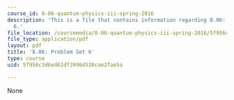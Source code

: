 ```yaml
---
course_id: 8-06-quantum-physics-iii-spring-2016
description: 'This is a file that contains information regarding 8.06: Problem set
  6.'
file_location: /coursemedia/8-06-quantum-physics-iii-spring-2016/5f956c3d6ed62df39964530cae2fae5a_MIT8_06S16_ps6.pdf
file_type: application/pdf
layout: pdf
title: '8.06: Problem Set 6'
type: course
uid: 5f956c3d6ed62df39964530cae2fae5a

---
```

None